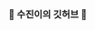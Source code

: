 ### 👋 수진이의 깃허브 👋

<!--
**SujinJeong/SujinJeong** is a ✨ _special_ ✨ repository because its `README.md` (this file) appears on your GitHub profile.
\

## 🌱 About Me
## 👯 기술스택

## 💬 Contact
## ⚡ 자격증
## 😄 Pronouns: ...

<div align="center">
[![Hits](https://hits.seeyoufarm.com/api/count/incr/badge.svg?url=https%3A%2F%2Fgithub.com%2FSujinJeong&count_bg=%23F55FD5&title_bg=%23767373&icon=&icon_color=%23E7E7E7&title=%EC%98%A4%EB%8A%98%EC%9D%98+%EB%B0%A9%EB%AC%B8%EC%9E%90&edge_flat=true)](https://hits.seeyoufarm.com)
  </div>
  
  ![Sujin's GitHub stats](https://github-readme-stats.vercel.app/api?username=SujinJeong&hide=issues&show_icons=true)
  [![Top Langs](https://github-readme-stats.vercel.app/api/top-langs/?username=SujinJeong)](https://github.com/anuraghazra/github-readme-stats)
